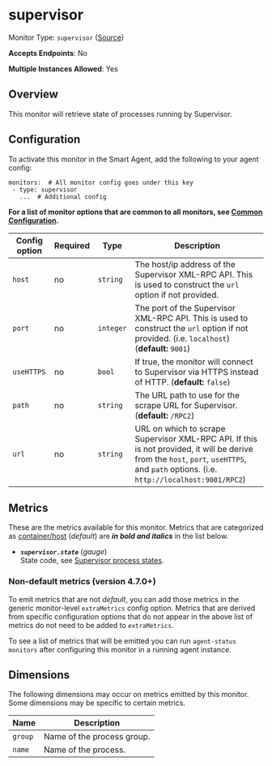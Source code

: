 
<!--- Generated by to-integrations-repo script in Smart Agent repo, DO NOT MODIFY HERE --->
<!--- GENERATED BY gomplate from scripts/docs/templates/monitor-page.md.tmpl --->

# supervisor

Monitor Type: `supervisor` ([Source](https://github.com/signalfx/signalfx-agent/tree/main/pkg/monitors/supervisor))

**Accepts Endpoints**: No

**Multiple Instances Allowed**: Yes

## Overview

This monitor will retrieve state of processes running by Supervisor.


## Configuration

To activate this monitor in the Smart Agent, add the following to your
agent config:

```
monitors:  # All monitor config goes under this key
 - type: supervisor
   ...  # Additional config
```

**For a list of monitor options that are common to all monitors, see [Common
Configuration](../monitor-config.html#common-configuration).**


| Config option | Required | Type | Description |
| --- | --- | --- | --- |
| `host` | no | `string` | The host/ip address of the Supervisor XML-RPC API. This is used to construct the `url` option if not provided. |
| `port` | no | `integer` | The port of the Supervisor XML-RPC API. This is used to construct the `url` option if not provided. (i.e. `localhost`) (**default:** `9001`) |
| `useHTTPS` | no | `bool` | If true, the monitor will connect to Supervisor via HTTPS instead of HTTP. (**default:** `false`) |
| `path` | no | `string` | The URL path to use for the scrape URL for Supervisor. (**default:** `/RPC2`) |
| `url` | no | `string` | URL on which to scrape Supervisor XML-RPC API. If this is not provided, it will be derive from the `host`, `port`, `useHTTPS`, and `path` options. (i.e. `http://localhost:9001/RPC2`) |


## Metrics

These are the metrics available for this monitor.
Metrics that are categorized as
[container/host](https://docs.signalfx.com/en/latest/admin-guide/usage.html#about-custom-bundled-and-high-resolution-metrics)
(*default*) are ***in bold and italics*** in the list below.


 - ***`supervisor.state`*** (*gauge*)<br>    State code, see [Supervisor process states](http://supervisord.org/subprocess.html#process-states).

### Non-default metrics (version 4.7.0+)

To emit metrics that are not _default_, you can add those metrics in the
generic monitor-level `extraMetrics` config option.  Metrics that are derived
from specific configuration options that do not appear in the above list of
metrics do not need to be added to `extraMetrics`.

To see a list of metrics that will be emitted you can run `agent-status
monitors` after configuring this monitor in a running agent instance.

## Dimensions

The following dimensions may occur on metrics emitted by this monitor.  Some
dimensions may be specific to certain metrics.

| Name | Description |
| ---  | ---         |
| `group` | Name of the process group. |
| `name` | Name of the process. |



